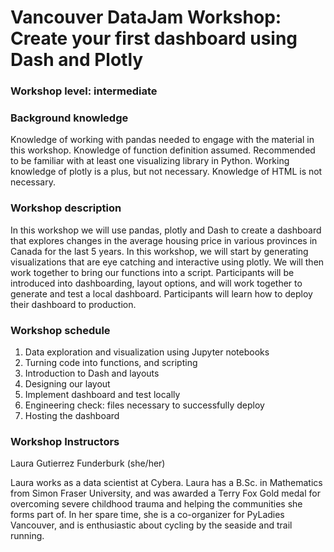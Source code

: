 # Vancouver DataJam Workshop: Create your first dashboard using Dash and Plotly

### Workshop level: intermediate

### Background knowledge

Knowledge of working with pandas needed to engage with the material in this workshop. Knowledge of function definition assumed. Recommended to be familiar with at least one visualizing library in Python. Working knowledge of plotly is a plus, but not necessary. Knowledge of HTML is not necessary. 

### Workshop description

In this workshop we will use pandas, plotly and Dash to create a dashboard that explores changes in the average housing price in various provinces in Canada for the last 5 years. In this workshop, we will start by generating visualizations that are eye catching and interactive using plotly. We will then work together to bring our functions into a script. Participants will be introduced into dashboarding, layout options, and will work together to generate and test a local dashboard. Participants will learn how to deploy their dashboard to production. 

### Workshop schedule

1. Data exploration and visualization using Jupyter notebooks
2. Turning code into functions, and scripting
3. Introduction to Dash and layouts 
4. Designing our layout
5. Implement dashboard and test locally
6. Engineering check: files necessary to successfully deploy 
7. Hosting the dashboard

### Workshop Instructors

Laura Gutierrez Funderburk (she/her)

Laura works as a data scientist at Cybera. Laura has a B.Sc. in Mathematics from Simon Fraser University, and was awarded a Terry Fox Gold medal for overcoming severe childhood trauma and helping the communities she forms part of. In her spare time, she is a co-organizer for PyLadies Vancouver, and is enthusiastic about cycling by the seaside and trail running. 

